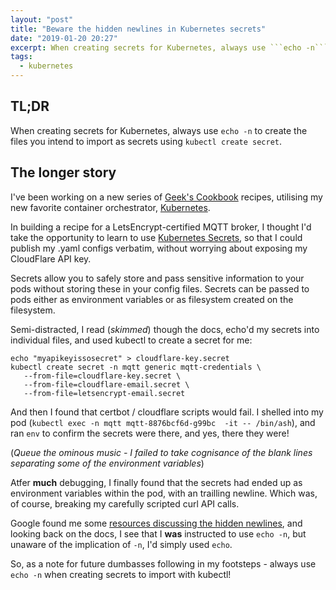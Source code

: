 ```yaml
---
layout: "post"
title: "Beware the hidden newlines in Kubernetes secrets"
date: "2019-01-20 20:27"
excerpt: When creating secrets for Kubernetes, always use ```echo -n``` to create the files you intend to import as secrets using ```kubectl create secret```
tags:
  - kubernetes
---
```

## TL;DR

When creating secrets for Kubernetes, always use ```echo -n``` to create the files you intend to import as secrets using ```kubectl create secret```.

## The longer story

I've been working on a new series of [Geek's Cookbook](https://geek-cookbook.funkypenguin.co.nz) recipes, utilising my new favorite container orchestrator, [Kubernetes](https://kubernetes.io/).

In building a recipe for a LetsEncrypt-certified MQTT broker, I thought I'd take the opportunity to learn to use [Kubernetes Secrets](https://kubernetes.io/docs/concepts/configuration/secret/), so that I could publish my .yaml configs verbatim, without worrying about exposing my CloudFlare API key.

Secrets allow you to safely store and pass sensitive information to your pods without storing these in your config files. Secrets can be passed to pods either as environment variables or as filesystem created on the filesystem.

Semi-distracted, I read (_skimmed_) though the docs, echo'd my secrets into individual files, and used kubectl to create a secret for me:

```
echo "myapikeyissosecret" > cloudflare-key.secret
kubectl create secret -n mqtt generic mqtt-credentials \
   --from-file=cloudflare-key.secret \
   --from-file=cloudflare-email.secret \
   --from-file=letsencrypt-email.secret
```

And then I found that certbot / cloudflare scripts would fail. I shelled into my pod (```kubectl exec -n mqtt mqtt-8876bcf6d-g99bc  -it -- /bin/ash```), and ran ```env``` to confirm the secrets were there, and yes, there they were!

(_Queue the ominous music - I failed to take cognisance of the blank lines separating some of the environment variables_)

Atfer **much** debugging, I finally found that the secrets had ended up as environment variables within the pod, with an trailling newline. Which was, of course, breaking my carefully scripted curl API calls.

Google found me some [resources discussing the hidden newlines](https://github.com/kubernetes/kubernetes/issues/23404), and looking back on the docs, I see that I **was** instructed to use ```echo -n```, but unaware of the implication of ```-n```, I'd simply used ```echo```.

So, as a note for future dumbasses following in my footsteps - always use ```echo -n``` when creating secrets to import with kubectl!
